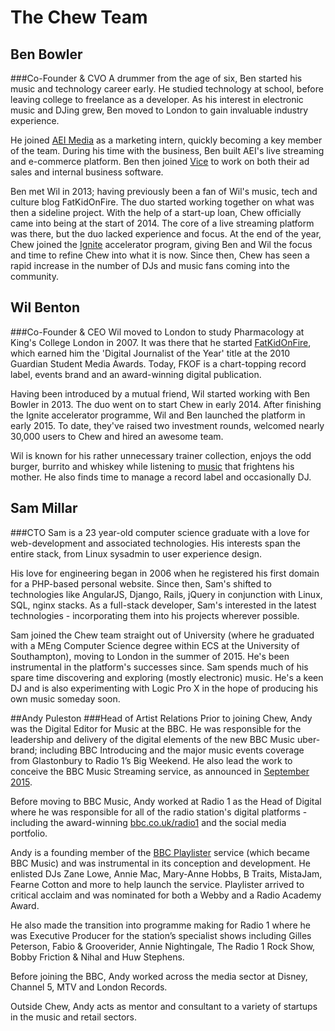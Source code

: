 # The Chew Team

## Ben Bowler
###Co-Founder & CVO
A drummer from the age of six, Ben started his music and technology career early. He studied technology at school, before leaving college to freelance as a developer. As his interest in electronic music and DJing grew, Ben moved to London to gain invaluable industry experience.

He joined [AEI Media](http://aeimedia.co.uk) as a marketing intern, quickly becoming a key member of the team. During his time with the business, Ben built AEI's live streaming and e-commerce platform. Ben then joined [Vice](http://vice.com) to work on both their ad sales and internal business software.

Ben met Wil in 2013; having previously been a fan of Wil's music, tech and culture blog FatKidOnFire. The duo started working together on what was then a sideline project. With the help of a start-up loan, Chew officially came into being at the start of 2014. The core of a live streaming platform was there, but the duo lacked experience and focus. At the end of the year, Chew joined the [Ignite](http://ignite.io/) accelerator program, giving Ben and Wil the focus and time to refine Chew into what it is now. Since then, Chew has seen a rapid increase in the number of DJs and music fans coming into the community.

## Wil Benton
###Co-Founder & CEO
Wil moved to London to study Pharmacology at King's College London in 2007. It was there that he started [FatKidOnFire](http://fatkidonfire.com), which earned him the 'Digital Journalist of the Year' title at the 2010 Guardian Student Media Awards. Today, FKOF is a chart-topping record label, events brand and an award-winning digital publication. 

Having been introduced by a mutual friend, Wil started working with Ben Bowler in 2013. The duo went on to start Chew in early 2014. After finishing the Ignite accelerator programme, Wil and Ben launched the platform in early 2015. To date, they've raised two investment rounds, welcomed nearly 30,000 users to Chew and hired an awesome team.

Wil is known for his rather unnecessary trainer collection, enjoys the odd burger, burrito and whiskey while listening to [music](http://soundcloud.com/fatkidonfire) that frightens his mother. He also finds time to manage a record label and occasionally DJ.

## Sam Millar
###CTO
Sam is a 23 year-old computer science graduate with a love for web-development and associated technologies. His interests span the entire stack, from Linux sysadmin to user experience design.

His love for engineering began in 2006 when he registered his first domain for a PHP-based personal website. Since then, Sam's shifted to technologies like AngularJS, Django, Rails, jQuery in conjunction with Linux, SQL, nginx stacks. As a full-stack developer, Sam's interested in the latest technologies - incorporating them into his projects wherever possible.

Sam joined the Chew team straight out of University (where he graduated with a MEng Computer Science degree within ECS at the University of Southampton), moving to London in the summer of 2015. He's been instrumental in the platform's successes since. Sam spends much of his spare time discovering and exploring (mostly electronic) music. He's a keen DJ and is also experimenting with Logic Pro X in the hope of producing his own music someday soon.

##Andy Puleston
###Head of Artist Relations
Prior to joining Chew, Andy was the Digital Editor for Music at the BBC. He was responsible for the leadership and delivery of the digital elements of the new BBC Music uber-brand; including BBC Introducing and the major music events coverage from Glastonbury to Radio 1’s Big Weekend.  He also lead the work to conceive the BBC Music Streaming service, as announced in [September 2015](http://www.musicbusinessworldwide.com/bbc-takes-on-spotify-and-apple-music-while-helping-them-out/).

Before moving to BBC Music, Andy worked at Radio 1 as the Head of Digital where he was responsible for all of the radio station's digital platforms - including the award-winning [bbc.co.uk/radio1](http://bbc.co.uk/radio1) and the social media portfolio. 

Andy is a founding member of the [BBC Playlister](http://www.bbc.co.uk/mediacentre/latestnews/2013/dg-playlister.html) service (which became BBC Music) and was instrumental in its conception and development. He enlisted DJs Zane Lowe, Annie Mac, Mary-Anne Hobbs, B Traits, MistaJam, Fearne Cotton and more to help launch the service.  Playlister arrived to critical acclaim and was nominated for both a Webby and a Radio Academy Award. 

He also made the transition into programme making for Radio 1 where he was Executive Producer for the station’s specialist shows including Gilles Peterson, Fabio & Grooverider, Annie Nightingale, The Radio 1 Rock Show, Bobby Friction & Nihal and Huw Stephens.

Before joining the BBC, Andy worked across the media sector at Disney, Channel 5, MTV and London Records.

Outside Chew, Andy acts as mentor and consultant to a variety of startups in the music and retail sectors.
